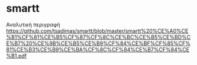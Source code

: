 # smartt

Αναλυτική περιγραφή https://github.com/tsadimas/smartt/blob/master/smartt%20%CE%A0%CE%B1%CF%81%CE%B5%CF%87%CF%8C%CE%BC%CE%B5%CE%BD%CE%B7%20%CE%9B%CE%B5%CE%B9%CF%84%CE%BF%CF%85%CF%81%CE%B3%CE%B9%CE%BA%CF%8C%CF%84%CE%B7%CF%84%CE%B1.pdf
